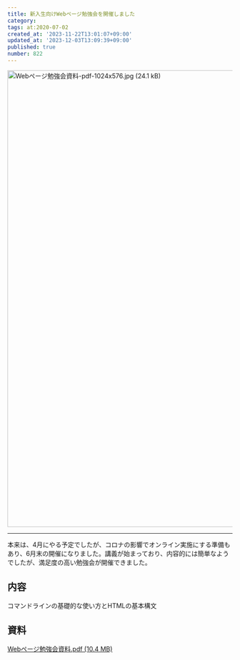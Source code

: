 ```yaml
---
title: 新入生向けWebページ勉強会を開催しました
category:
tags: at:2020-07-02
created_at: '2023-11-22T13:01:07+09:00'
updated_at: '2023-12-03T13:09:39+09:00'
published: true
number: 822
---
```


<img width="1024" alt="Webページ勉強会資料-pdf-1024x576.jpg (24.1 kB)" src="/img/822/418c8612-1f89-4010-9e31-92b6f406044d.webp">

---
本来は、4月にやる予定でしたが、コロナの影響でオンライン実施にする準備もあり、6月末の開催になりました。講義が始まっており、内容的には簡単なようでしたが、満足度の高い勉強会が開催できました。

## 内容

コマンドラインの基礎的な使い方とHTMLの基本構文

## 資料
[Webページ勉強会資料.pdf (10.4 MB)](https://esa-storage-tokyo.s3-ap-northeast-1.amazonaws.com/uploads/production/attachments/19973/2023/11/22/129607/75ba95a3-c38c-4079-a0a2-aeb533c129e2.pdf)


